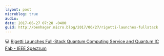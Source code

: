 ```yaml
---
layout: post
microblog: true
audio: 
date: 2017-06-27 07:28 -0400
guid: http://benhager.micro.blog/2017/06/27/rigetti-launches-fullstack.html
---
```

💻 [Rigetti Launches Full-Stack Quantum Computing Service and Quantum IC Fab - IEEE Spectrum](http://spectrum.ieee.org/tech-talk/computing/software/rigetti-launches-fullstack-quantum-computing-service-and-quantum-ic-fab)
